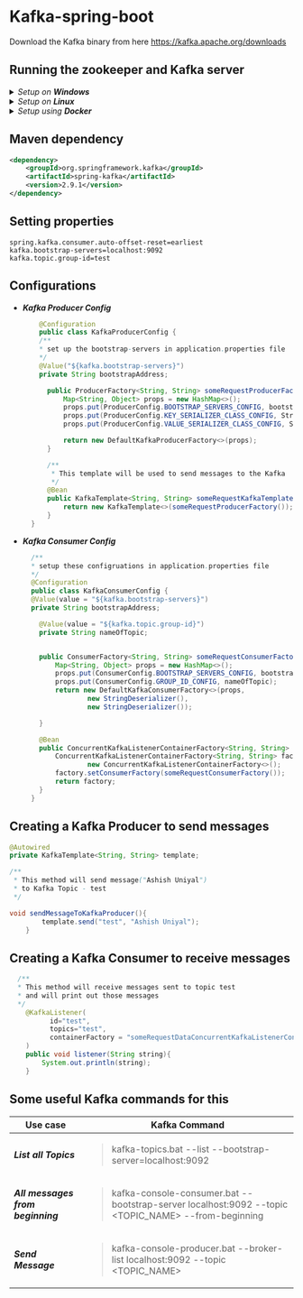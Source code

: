 # Kafka-spring-boot

Download the Kafka binary from here
<https://kafka.apache.org/downloads>
## Running the zookeeper and Kafka server
<details>
    <summary>
        <em>Setup on <b>Windows</b></em>
    </summary>
    <ol>
    <li>
    <summary>Command to run <em>Zookeeper server</em></summary>
    <pre>
    <code class="console">
    cd kafka
    .\bin\windows\zookeeper-server-start.bat config\zookeeper.properties
    </code>
    </pre>
    </li>
    <li>
    <summary>Command to run <em>Kafka server</em></summary>
    <pre>
    <code class="console">
    cd kafka
    .\bin\windows\kafka-server-start.bat config\kafka.properties
    </code>
    </pre>
    </li>
    </ol>
</details> 

<details>
    <summary>
        <em>Setup on <b>Linux</b></em>
    </summary>
    <ol>
    <li>
    Command to run <b>Zookeeper server</b>
    <pre>
    <code class="console">
    cd kafka
    .\bin\zookeeper-server-start.sh config\zookeeper.properties
    </code>
    </pre>
    </li>
    <li>
    Command to run <b>Kafka server</b>
    <pre>
    <code class="console">
    cd kafka
    .\bin\kafka-server-start.sh config\kafka.properties
    </code>
    </pre>
    </li>
    </ol>
</details> 

<details>
    <summary>
        <em>Setup using <b>Docker</b></em>
    </summary>
</details>
    
## Maven dependency
```xml
<dependency>
    <groupId>org.springframework.kafka</groupId>
    <artifactId>spring-kafka</artifactId>
    <version>2.9.1</version>
</dependency>
```

## Setting properties
```properties
spring.kafka.consumer.auto-offset-reset=earliest
kafka.bootstrap-servers=localhost:9092
kafka.topic.group-id=test
```
## Configurations
- **_Kafka Producer Config_**
  ```java
      @Configuration
      public class KafkaProducerConfig {
      /**
      * set up the bootstrap-servers in application.properties file
      */
      @Value("${kafka.bootstrap-servers}")
      private String bootstrapAddress;

        public ProducerFactory<String, String> someRequestProducerFactory(){
            Map<String, Object> props = new HashMap<>();
            props.put(ProducerConfig.BOOTSTRAP_SERVERS_CONFIG, bootstrapAddress);
            props.put(ProducerConfig.KEY_SERIALIZER_CLASS_CONFIG, StringSerializer.class);
            props.put(ProducerConfig.VALUE_SERIALIZER_CLASS_CONFIG, StringSerializer.class);

            return new DefaultKafkaProducerFactory<>(props);
        }

        /**
         * This template will be used to send messages to the Kafka
         */
        @Bean
        public KafkaTemplate<String, String> someRequestKafkaTemplate() {
            return new KafkaTemplate<>(someRequestProducerFactory());
        }
    }
    ```
- **_Kafka Consumer Config_**
  ```java
    /**
    * setup these configruations in application.properties file
    */
    @Configuration
    public class KafkaConsumerConfig {
    @Value(value = "${kafka.bootstrap-servers}")
    private String bootstrapAddress;
  
      @Value(value = "${kafka.topic.group-id}")
      private String nameOfTopic;
  
  
      public ConsumerFactory<String, String> someRequestConsumerFactory() {
          Map<String, Object> props = new HashMap<>();
          props.put(ConsumerConfig.BOOTSTRAP_SERVERS_CONFIG, bootstrapAddress);
          props.put(ConsumerConfig.GROUP_ID_CONFIG, nameOfTopic);
          return new DefaultKafkaConsumerFactory<>(props,
                  new StringDeserializer(),
                  new StringDeserializer());
  
      }
  
      @Bean
      public ConcurrentKafkaListenerContainerFactory<String, String> someRequestDataConcurrentKafkaListenerContainerFactory() {
          ConcurrentKafkaListenerContainerFactory<String, String> factory =
                  new ConcurrentKafkaListenerContainerFactory<>();
          factory.setConsumerFactory(someRequestConsumerFactory());
          return factory;
      }
    }
  ```
## Creating a Kafka Producer to send messages

```java 
@Autowired
private KafkaTemplate<String, String> template;

/** 
 * This method will send message("Ashish Uniyal") 
 * to Kafka Topic - test
 */

void sendMessageToKafkaProducer(){
		template.send("test", "Ashish Uniyal");
	}
```
## Creating a Kafka Consumer to receive messages
    
```java 
  /**
  * This method will receive messages sent to topic test 
  * and will print out those messages
  */
    @KafkaListener(
          id="test",
          topics="test",
          containerFactory = "someRequestDataConcurrentKafkaListenerContainerFactory"
	)
	public void listener(String string){
		System.out.println(string);
	}
```
## Some useful Kafka commands for this
| Use case                          | Kafka Command                                                                                                               |
|-----------------------------------|-----------------------------------------------------------------------------------------------------------------------------|
| **_List all Topics_**             | <blockquote>kafka-topics.bat --list --bootstrap-server=localhost:9092</blockuote>                                           |
| **_All messages from beginning_** | <blockquote>kafka-console-consumer.bat --bootstrap-server localhost:9092 --topic <TOPIC_NAME> --from-beginning</blockquote> |
| **_Send Message_**                | <blockquote>kafka-console-producer.bat --broker-list localhost:9092 --topic <TOPIC_NAME></blockquote>                       |
